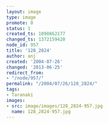```yaml
---
layout: image
type: image
promote: 0
status: 1
created_ts: 1090862177
changed_ts: 1372159420
node_id: 957
title: '128_2824'
author: anj
created: '2004-07-26'
changed: '2013-06-25'
redirect_from:
- "/node/957/"
permalink: "/2004/07/26/128_2824/"
tags:
- Taranaki
images:
- src: image/images/128_2824-957.jpg
  name: 128_2824-957.jpg
---
```


